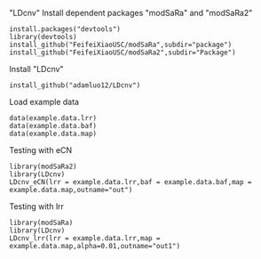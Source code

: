 "LDcnv" 
Install dependent packages "modSaRa" and "modSaRa2"
```
install.packages("devtools")
library(devtools)
install_github("FeifeiXiaoUSC/modSaRa",subdir="package")
install_github("FeifeiXiaoUSC/modSaRa2",subdir="Package")
```
Install "LDcnv"
```
install_github("adamluo12/LDcnv")
```
Load example data
```
data(example.data.lrr)
data(example.data.baf)
data(example.data.map)
```
Testing with eCN
```
library(modSaRa2)
library(LDcnv)
LDcnv_eCN(lrr = example.data.lrr,baf = example.data.baf,map = example.data.map,outname="out")
```
Testing with lrr
```
library(modSaRa)
library(LDcnv)
LDcnv_lrr(lrr = example.data.lrr,map = example.data.map,alpha=0.01,outname="out1")
```
